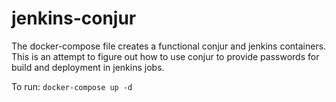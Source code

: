 # jenkins-conjur

The docker-compose file creates a functional conjur and jenkins containers. This is an attempt to figure out how to use conjur to provide passwords for build and deployment in jenkins jobs. 

To run: ```docker-compose up -d```
